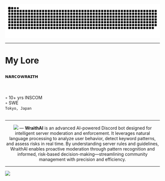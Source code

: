 <p align="center">
    <a href="https://uwu.gal"><img src="https://raw.githubusercontent.com/ijsbol/ijsbol/refs/heads/output/github-contribution-grid-snake-dark.svg"></a>
</p>
<hr>
<h1>My Lore</h1>
<h3><b><a style="text-decoration: none;" href="https://t.me/narcowraith">ɴᴀʀᴄᴏᴡʀᴀɪᴛʜ</a></b></h3><br>
<br>
◦ 10+ yrs INSCOM
<br>
◦ SWE
<br>
<code>Tokyo, Japan</code>
<br>
<br>
<hr>
<p align="center">
<a style="text-decoration: none;" href="https://joincartel.org/"><img src="https://i.ibb.co/LzdwwLmq/SLQ6-IZAMLLXD.png"></a>
— <b>WraithAI</b> is an advanced AI-powered Discord bot designed for intelligent server moderation and enforcement. It leverages natural language processing to analyze user behavior, detect keyword patterns, and assess risks in real time. By understanding server rules and guidelines, WraithAI enables proactive moderation through pattern recognition and informed, risk-based decision-making—streamlining community management with precision and efficiency.
</p>

<hr>
<a href="https://discord.gg/cartel"><img src="https://i.ibb.co/235NnH3p/correctbanner.webp"/></a>
